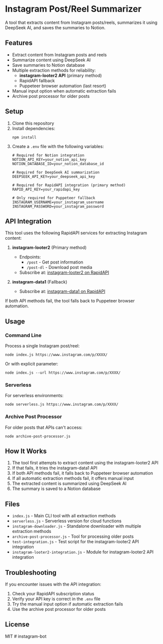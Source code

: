 # Instagram Post/Reel Summarizer

A tool that extracts content from Instagram posts/reels, summarizes it using DeepSeek AI, and saves the summaries to Notion.

## Features

- Extract content from Instagram posts and reels
- Summarize content using DeepSeek AI
- Save summaries to Notion database
- Multiple extraction methods for reliability:
  - **instagram-looter2 API** (primary method)
  - RapidAPI fallback
  - Puppeteer browser automation (last resort)
- Manual input option when automatic extraction fails
- Archive post processor for older posts

## Setup

1. Clone this repository
2. Install dependencies:
   ```
   npm install
   ```
3. Create a `.env` file with the following variables:
   ```
   # Required for Notion integration
   NOTION_API_KEY=your_notion_api_key
   NOTION_DATABASE_ID=your_notion_database_id
   
   # Required for DeepSeek AI summarization
   DEEPSEEK_API_KEY=your_deepseek_api_key
   
   # Required for RapidAPI integration (primary method)
   RAPID_API_KEY=your_rapidapi_key
   
   # Only required for Puppeteer fallback
   INSTAGRAM_USERNAME=your_instagram_username
   INSTAGRAM_PASSWORD=your_instagram_password
   ```

## API Integration

This tool uses the following RapidAPI services for extracting Instagram content:

1. **instagram-looter2** (Primary method)
   - Endpoints:
     - `/post` - Get post information
     - `/post-dl` - Download post media
   - Subscribe at: [instagram-looter2 on RapidAPI](https://rapidapi.com/search/instagram-looter2)

2. **instagram-data1** (Fallback)
   - Subscribe at: [instagram-data1 on RapidAPI](https://rapidapi.com/search/instagram-data1)

If both API methods fail, the tool falls back to Puppeteer browser automation.

## Usage

### Command Line

Process a single Instagram post/reel:

```
node index.js https://www.instagram.com/p/XXXX/
```

Or with explicit parameter:

```
node index.js --url https://www.instagram.com/p/XXXX/
```

### Serverless

For serverless environments:

```
node serverless.js https://www.instagram.com/p/XXXX/
```

### Archive Post Processor

For older posts that APIs can't access:

```
node archive-post-processor.js
```

## How It Works

1. The tool first attempts to extract content using the instagram-looter2 API
2. If that fails, it tries the instagram-data1 API
3. If both API methods fail, it falls back to Puppeteer browser automation
4. If all automatic extraction methods fail, it offers manual input
5. The extracted content is summarized using DeepSeek AI
6. The summary is saved to a Notion database

## Files

- `index.js` - Main CLI tool with all extraction methods
- `serverless.js` - Serverless version for cloud functions
- `instagram-downloader.js` - Standalone downloader with multiple extraction methods
- `archive-post-processor.js` - Tool for processing older posts
- `test-integration.js` - Test script for the instagram-looter2 API integration
- `instagram-looter2-integration.js` - Module for instagram-looter2 API integration

## Troubleshooting

If you encounter issues with the API integration:

1. Check your RapidAPI subscription status
2. Verify your API key is correct in the `.env` file
3. Try the manual input option if automatic extraction fails
4. Use the archive post processor for older posts

## License

MIT # instagram-bot
